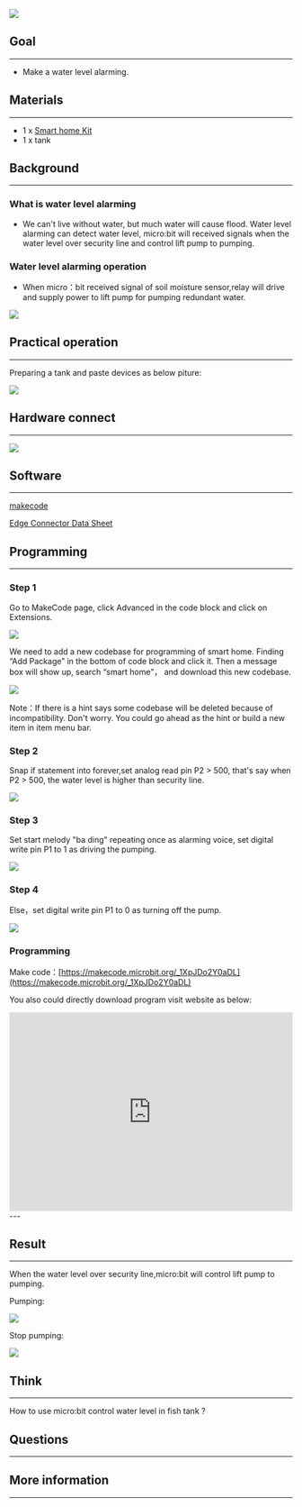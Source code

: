 ![](https://i.imgur.com/ll8HfKH.jpg)
## Goal
---


- Make a water level alarming.

## Materials
---

- 1 x [Smart home Kit](https://www.elecfreaks.com/estore)
- 1 x tank

## Background
---
### What is water level alarming 
- We can't live without water, but much water will cause flood. Water level alarming can detect water level, micro:bit will received signals when the water level over security line and control lift pump to pumping.

### Water level alarming operation
- When micro：bit received signal of soil moisture sensor,relay will drive and supply power to lift pump for pumping redundant water.

![](https://i.imgur.com/OsjzuWx.png)

## Practical operation
---
Preparing a tank and paste devices as below piture:

![](https://i.imgur.com/ztW3W42.jpg)

## Hardware connect
---

![](https://i.imgur.com/LRBAV68.png)





## Software
---
[makecode](https://makecode.microbit.org/#)

[Edge Connector Data Sheet](https://www.elecfreaks.com/learn-cn/Edge_Connector_Data_Sheet/)



## Programming
---
### Step 1
Go to MakeCode page, click Advanced in the code block and click on Extensions.

![](https://i.imgur.com/2qCyzQ7.png)

We need to add a new codebase for programming of smart home. Finding “Add Package” in the bottom of code block and click it. Then a message box will show up, search “smart home"， and download this new codebase.

![](https://i.imgur.com/QR2s7LD.png)

Note：If there is a hint says some codebase will be deleted because of incompatibility. Don't worry. You could go ahead as the hint or build a new item in item menu bar.

### Step 2

Snap if statement into forever,set analog read pin P2 > 500, that's say when P2 > 500, the water level is higher than security line.

![](https://i.imgur.com/xa3pCF4.png)

### Step 3

Set start melody "ba ding" repeating once as alarming voice, set digital write pin P1 to 1 as driving the pumping.

![](https://i.imgur.com/zhdgMcI.png)

### Step 4
Else，set digital write pin P1 to 0 as turning off the pump.

![](https://i.imgur.com/lfQVbVh.png)

### Programming

Make code：[https://makecode.microbit.org/_1XpJDo2Y0aDL](https://makecode.microbit.org/_1XpJDo2Y0aDL)

You also could directly download program visit website as below:

<div style="position:relative;height:0;padding-bottom:70%;overflow:hidden;"><iframe style="position:absolute;top:0;left:0;width:100%;height:100%;" src="https://makecode.microbit.org/#pub:_1XpJDo2Y0aDL" frameborder="0" sandbox="allow-popups allow-forms allow-scripts allow-same-origin"></iframe></div>  
---

## Result
---
When the water level over security line,micro:bit will control lift pump to pumping.

Pumping:

![](https://i.imgur.com/991WoLx.jpg)

Stop pumping:

![](https://i.imgur.com/hPf3xtQ.jpg)

## Think
---
How to use micro:bit control water level in fish tank ?

## Questions
---


## More information  
---

